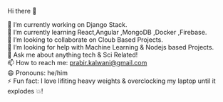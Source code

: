 Hi there 👋


🔭 I’m currently working on Django Stack.<br />
🌱 I’m currently learning React,Angular ,MongoDB ,Docker ,Firebase.<br />
👯 I’m looking to collaborate on Cloub Based Projects.<br />
🤔 I’m looking for help with Machine Learning & Nodejs based Projects.<br />
💬 Ask me about anything tech & Sci Related!<br />
📫 How to reach me: prabir.kalwani@gmail.com<br />
😄 Pronouns: he/him<br />
⚡ Fun fact: I love lifiting heavy weights & overclocking my laptop until it explodes 💥!<br />
